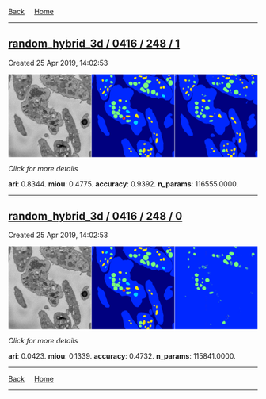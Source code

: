
[Back](..)&nbsp;&nbsp;&nbsp;&nbsp;&nbsp;[Home](https://leapmanlab.github.io/snapshots)

---

<div class="summary"><a href="1"><h2>random_hybrid_3d / 0416 / 248 / 1</h2></a><p>Created 25 Apr 2019, 14:02:53
</p><a href="1"><img src="1/media/summary.png" align="center"></a><p>
<i>Click for more details</i>
</p></div>

**ari**: 0.8344. **miou**: 0.4775. **accuracy**: 0.9392. **n_params**: 116555.0000. 

---

<div class="summary"><a href="0"><h2>random_hybrid_3d / 0416 / 248 / 0</h2></a><p>Created 25 Apr 2019, 14:02:53
</p><a href="0"><img src="0/media/summary.png" align="center"></a><p>
<i>Click for more details</i>
</p></div>

**ari**: 0.0423. **miou**: 0.1339. **accuracy**: 0.4732. **n_params**: 115841.0000. 

---

[Back](..)&nbsp;&nbsp;&nbsp;&nbsp;&nbsp;[Home](https://leapmanlab.github.io/snapshots)

---